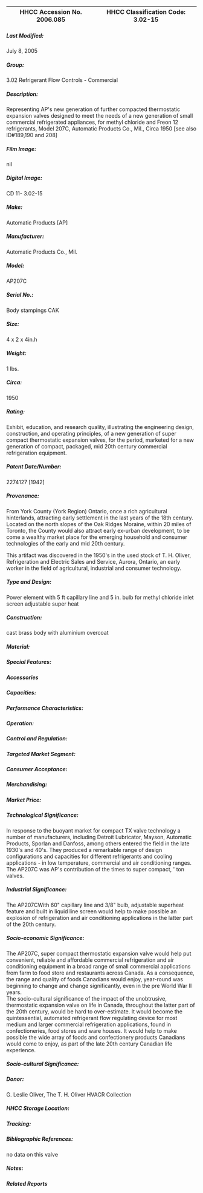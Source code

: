 | **HHCC Accession No. 2006.085** |**HHCC Classification Code:  3.02-15**|
| ----------- | ----------- |

##### Last Modified:
July 8, 2005

##### Group:
3.02 Refrigerant Flow Controls - Commercial

##### Description:
Representing AP's new generation of further compacted thermostatic expansion valves designed to meet the needs of a new generation of small commercial refrigerated appliances, for methyl chloride and Freon 12 refrigerants, Model 207C, Automatic Products Co., Mil., Circa 1950 [see also ID#189,190 and 208]

##### Film Image:
nil

##### Digital Image:
CD 11- 3.02-15

##### Make:
Automatic Products [AP]

##### Manufacturer:
Automatic Products Co., Mil.

##### Model:
AP207C

##### Serial No.:
Body stampings CAK

##### Size:
4 x 2 x 4in.h

##### Weight:
1 lbs.

##### Circa:
1950

##### Rating:
Exhibit, education, and research quality, illustrating the engineering design, construction, and operating principles, of a new generation of super compact thermostatic expansion valves, for the period, marketed for a new generation of compact, packaged, mid 20th century commercial refrigeration equipment.

##### Patent Date/Number:
2274127 [1942]

##### Provenance:
From York County (York Region) Ontario, once a rich agricultural hinterlands, attracting early settlement in the last years of the 18th century. Located on the north slopes of the Oak Ridges Moraine, within 20 miles of Toronto, the County would also attract early ex-urban development, to be come a wealthy market place for the emerging household and consumer technologies of the early and mid 20th century. 


This artifact was discovered in the 1950's in the used stock of T. H. Oliver, Refrigeration and Electric Sales and Service, Aurora, Ontario, an early worker in the field of agricultural, industrial and consumer technology.

##### Type and Design:
Power element with 5 ft capillary line and 5 in. bulb
for methyl chloride 
inlet screen 
adjustable super heat

##### Construction:
cast brass body with aluminium overcoat

##### Material:


##### Special Features:


##### Accessories


##### Capacities:


##### Performance Characteristics:


##### Operation:


##### Control and Regulation:


##### Targeted Market Segment:


##### Consumer Acceptance:


##### Merchandising:


##### Market Price:


##### Technological Significance:
In response to the buoyant market for compact TX valve technology a number of manufacturers, including Detroit Lubricator, Mayson, Automatic Products, Sporlan and Danfoss, among others entered the field in the late 1930's and 40's. They produced a remarkable range of design configurations and capacities for different refrigerants and cooling applications - in low temperature, commercial and air conditioning ranges. 
The AP207C was AP's contribution of the times to super compact, ' ton valves.

##### Industrial Significance:
The AP207CWith 60" capillary line and 3/8" bulb, adjustable superheat feature and built in liquid line screen would help to make possible an  explosion of refrigeration and air conditioning applications in the latter part of the 20th century.

##### Socio-economic Significance:
The AP207C, super compact thermostatic expansion valve would help put convenient, reliable and affordable commercial refrigeration and air conditioning equipment in a broad range of small commercial applications from farm to food store and restaurants across Canada. 
As a consequence, the range and quality of foods Canadians would enjoy, year-round was beginning to change and change significantly, even in the pre World War II years.           
The socio-cultural significance of the impact of the unobtrusive, thermostatic  expansion valve on life in Canada, throughout the latter part of the 20th century, would be hard to over-estimate. 
It would become the quintessential, automated refrigerant flow regulating device for most medium and larger commercial refrigeration applications, found in confectioneries, food stores and ware houses. It would help to make possible the wide array of foods and confectionery products Canadians would come to enjoy, as part of the late 20th century Canadian life experience.

##### Socio-cultural Significance:


##### Donor:
G. Leslie Oliver, The T. H. Oliver HVACR Collection

##### HHCC Storage Location:


##### Tracking:


##### Bibliographic References:
no data on this valve

##### Notes:


##### Related Reports

